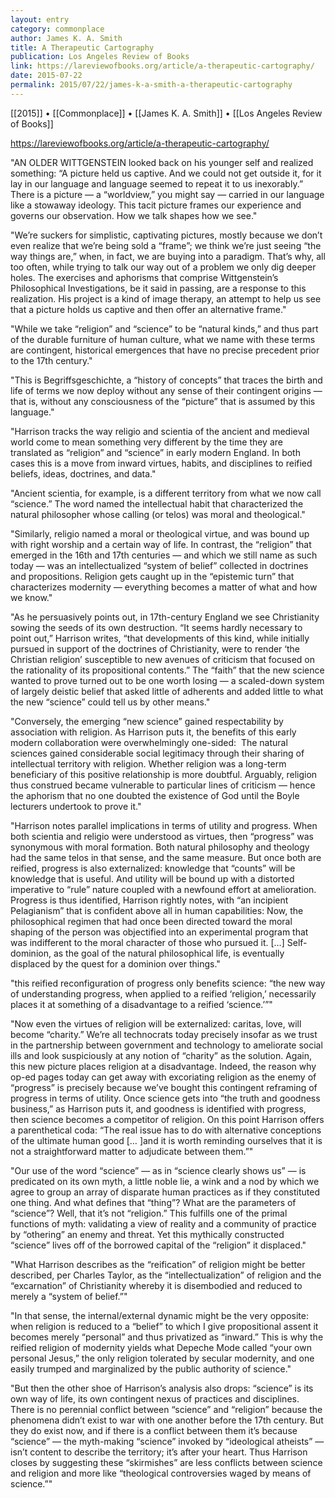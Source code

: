 ```yaml
---
layout: entry
category: commonplace
author: James K. A. Smith
title: A Therapeutic Cartography
publication: Los Angeles Review of Books
link: https://lareviewofbooks.org/article/a-therapeutic-cartography/
date: 2015-07-22
permalink: 2015/07/22/james-k-a-smith-a-therapeutic-cartography
---
```


[[2015]] • [[Commonplace]] • [[James K. A. Smith]] • [[Los Angeles Review of Books]] 

https://lareviewofbooks.org/article/a-therapeutic-cartography/

"AN OLDER WITTGENSTEIN looked back on his younger self and realized something: “A picture held us captive. And we could not get outside it, for it lay in our language and language seemed to repeat it to us inexorably.” There is a picture — a “worldview,” you might say — carried in our language like a stowaway ideology. This tacit picture frames our experience and governs our observation. How we talk shapes how we see."
 
"We’re suckers for simplistic, captivating pictures, mostly because we don’t even realize that we’re being sold a “frame”; we think we’re just seeing “the way things are,” when, in fact, we are buying into a paradigm. That’s why, all too often, while trying to talk our way out of a problem we only dig deeper holes. The exercises and aphorisms that comprise Wittgenstein’s Philosophical Investigations, be it said in passing, are a response to this realization. His project is a kind of image therapy, an attempt to help us see that a picture holds us captive and then offer an alternative frame."

"While we take “religion” and “science” to be “natural kinds,” and thus part of the durable furniture of human culture, what we name with these terms are contingent, historical emergences that have no precise precedent prior to the 17th century."

"This is Begriffsgeschichte, a “history of concepts” that traces the birth and life of terms we now deploy without any sense of their contingent origins — that is, without any consciousness of the “picture” that is assumed by this language."

"Harrison tracks the way religio and scientia of the ancient and medieval world come to mean something very different by the time they are translated as “religion” and “science” in early modern England. In both cases this is a move from inward virtues, habits, and disciplines to reified beliefs, ideas, doctrines, and data."

"Ancient scientia, for example, is a different territory from what we now call “science.” The word named the intellectual habit that characterized the natural philosopher whose calling (or telos) was moral and theological."

"Similarly, religio named a moral or theological virtue, and was bound up with right worship and a certain way of life. In contrast, the “religion” that emerged in the 16th and 17th centuries — and which we still name as such today — was an intellectualized “system of belief” collected in doctrines and propositions. Religion gets caught up in the “epistemic turn” that characterizes modernity — everything becomes a matter of what and how we know."

"As he persuasively points out, in 17th-century England we see Christianity sowing the seeds of its own destruction. “It seems hardly necessary to point out,” Harrison writes, “that developments of this kind, while initially pursued in support of the doctrines of Christianity, were to render ‘the Christian religion’ susceptible to new avenues of criticism that focused on the rationality of its propositional contents.” The “faith” that the new science wanted to prove turned out to be one worth losing — a scaled-down system of largely deistic belief that asked little of adherents and added little to what the new “science” could tell us by other means."

"Conversely, the emerging “new science” gained respectability by association with religion. As Harrison puts it, the benefits of this early modern collaboration were overwhelmingly one-sided:  The natural sciences gained considerable social legitimacy through their sharing of intellectual territory with religion. Whether religion was a long-term beneficiary of this positive relationship is more doubtful. Arguably, religion thus construed became vulnerable to particular lines of criticism — hence the aphorism that no one doubted the existence of God until the Boyle lecturers undertook to prove it."

"Harrison notes parallel implications in terms of utility and progress. When both scientia and religio were understood as virtues, then “progress” was synonymous with moral formation. Both natural philosophy and theology had the same telos in that sense, and the same measure. But once both are reified, progress is also externalized: knowledge that “counts” will be knowledge that is useful. And utility will be bound up with a distorted imperative to “rule” nature coupled with a newfound effort at amelioration. Progress is thus identified, Harrison rightly notes, with “an incipient Pelagianism” that is confident above all in human capabilities: Now, the philosophical regimen that had once been directed toward the moral shaping of the person was objectified into an experimental program that was indifferent to the moral character of those who pursued it. […] Self-dominion, as the goal of the natural philosophical life, is eventually displaced by the quest for a dominion over things."

"this reified reconfiguration of progress only benefits science: “the new way of understanding progress, when applied to a reified ‘religion,’ necessarily places it at something of a disadvantage to a reified ‘science.’”"
 
"Now even the virtues of religion will be externalized: caritas, love, will become “charity.” We’re all technocrats today precisely insofar as we trust in the partnership between government and technology to ameliorate social ills and look suspiciously at any notion of “charity” as the solution. Again, this new picture places religion at a disadvantage. Indeed, the reason why op-ed pages today can get away with excoriating religion as the enemy of “progress” is precisely because we’ve bought this contingent reframing of progress in terms of utility. Once science gets into “the truth and goodness business,” as Harrison puts it, and goodness is identified with progress, then science becomes a competitor of religion. On this point Harrison offers a parenthetical coda: “The real issue has to do with alternative conceptions of the ultimate human good [… ]and it is worth reminding ourselves that it is not a straightforward matter to adjudicate between them.”"

"Our use of the word “science” — as in “science clearly shows us” — is predicated on its own myth, a little noble lie, a wink and a nod by which we agree to group an array of disparate human practices as if they constituted one thing. And what defines that “thing”? What are the parameters of “science”? Well, that it’s not “religion.” This fulfills one of the primal functions of myth: validating a view of reality and a community of practice by “othering” an enemy and threat. Yet this mythically constructed “science” lives off of the borrowed capital of the “religion” it displaced."

"What Harrison describes as the “reification” of religion might be better described, per Charles Taylor, as the “intellectualization” of religion and the “excarnation” of Christianity whereby it is disembodied and reduced to merely a “system of belief.”"

"In that sense, the internal/external dynamic might be the very opposite: when religion is reduced to a “belief” to which I give propositional assent it becomes merely “personal” and thus privatized as “inward.” This is why the reified religion of modernity yields what Depeche Mode called “your own personal Jesus,” the only religion tolerated by secular modernity, and one easily trumped and marginalized by the public authority of science."

"But then the other shoe of Harrison’s analysis also drops: “science” is its own way of life, its own contingent nexus of practices and disciplines. There is no perennial conflict between “science” and “religion” because the phenomena didn’t exist to war with one another before the 17th century. But they do exist now, and if there is a conflict between them it’s because “science” — the myth-making “science” invoked by “ideological atheists” — isn’t content to describe the territory; it’s after your heart. Thus Harrison closes by suggesting these “skirmishes” are less conflicts between science and religion and more like “theological controversies waged by means of science.”"

